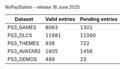 NoPayStation - release 18 June 2025

|  Dataset  |Valid entries|Pending entries|
|-----------|-------------|---------------|
| PS3_GAMES |     8063    |      1301     |
|  PS3_DLCS |    11981    |     11060     |
| PS3_THEMES|     938     |      722      |
|PS3_AVATARS|     1605    |      1456     |
| PS3_DEMOS |     489     |       23      |